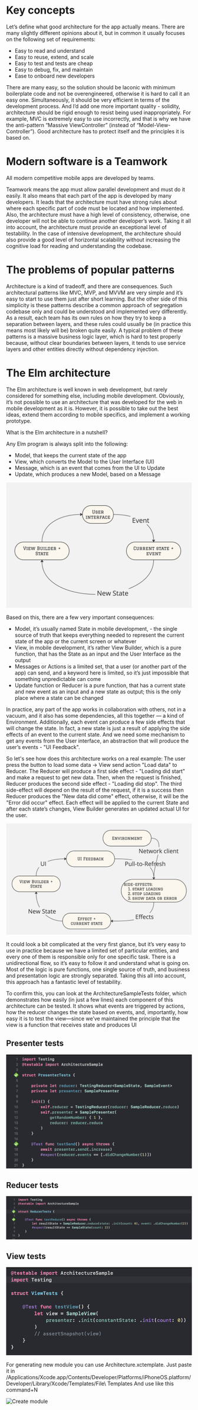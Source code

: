 # Key concepts

Let’s define what good architecture for the app actually means. There are many slightly different opinions about it, but in common it usually focuses on the
following set of requirements:

- Easy to read and understand
- Easy to reuse, extend, and scale
- Easy to test and tests are cheap
- Easy to debug, fix, and maintain
- Ease to onboard new developers

There are many easy, so the solution should be laconic with minimum boilerplate code and not be overengineered, otherwise it is hard to call it an easy one.
Simultaneously, it should be very efficient in terms of the development process. And I’d add one more important quality - solidity, architecture should be
rigid enough to resist being used inappropriately. For example, MVC is extremely easy to use incorrectly, and that is why we have the anti-pattern “Massive
ViewController” (instead of “Model-View-Controller”). Good architecture has to protect itself and the principles it is based on.

# Modern software is a Teamwork

All modern competitive mobile apps are developed by teams.

Teamwork means the app must allow parallel development and must do it easily. It also means that each part of the app is developed by many developers. It leads
that the architecture must have strong rules about where each specific part of code must be located and how implemented. Also, the architecture must have a
high level of consistency, otherwise, one developer will not be able to continue another developer’s work. Taking it all into account, the architecture must
provide an exceptional level of testability. In the case of intensive development, the architecture should also provide a good level of horizontal scalability
without increasing the cognitive load for reading and understanding the codebase. 

# The problems of popular patterns

Architecture is a kind of tradeoff, and there are consequences. Such architectural patterns like MVC, MVP, and MVVM are very simple and it’s easy to start to
use them just after short learning. But the other side of this simplicity is these patterns describe a common approach of segregation codebase only and could
be understood and implemented very differently. As a result, each team has its own rules on how they try to keep a separation between layers, and these rules
could usually be (in practice this means most likely will be) broken quite easily. A typical problem of these patterns is a massive business logic layer, which
is hard to test properly because, without clear boundaries between layers, it tends to use service layers and other entities directly without dependency
injection.

# The Elm architecture

The Elm architecture is well known in web development, but rarely considered for something else, including mobile development. Obviously, it’s not possible to
use an architecture that was developed for the web in mobile development as it is. However, it is possible to take out the best ideas, extend them according to
mobile specifics, and implement a working prototype. 

What is the Elm architecture in a nutshell?

Any Elm program is always split into the following:

- Model, that keeps the current state of the app
- View, which converts the Model to the User Interface (UI)
- Message, which is an event that comes from the UI to Update
- Update, which produces a new Model, based on a Message

![Elm scheme](Images/elm_scheme.jpeg)

Based on this, there are a few very important consequences:

- Model, it’s usually named State in mobile development, - the single source of truth that keeps everything needed to represent the current state of the app or
the current screen or whatever 
- View, in mobile development, it’s rather View Builder, which is a pure function, that has the State as an input and the User Interface as the output
- Messages or Actions is a limited set, that a user (or another part of the app) can send, and a keyword here is limited, so it’s just impossible that something
unpredictable can come
- Update function or Reducer is a pure function, that has a current state and new event as an input and a new state as output; this is the only place where a
state can be changed

In practice, any part of the app works in collaboration with others, not in a vacuum, and it also has some dependencies, all this together — a kind of
Environment. Additionally, each event can produce a few side effects that will change the state. In fact, a new state is just a result of applying the side
effects of an event to the current state. And we need some mechanism to get any events from the User interface, an abstraction that will produce the user’s
events - "UI Feedback".

So let's see how does this architecture works on a real example:
The user press the button to load some data -> View send action "Load data" to Reducer. The Reducer will produce a first side effect - "Loading did start" and
make a request to get new data. Then, when the request is finished, Reducer produces the second side effect - "Loading did stop". The third side-effect will
depend on the result of the request, if it is a success then Reducer produces the "New data did come" effect, otherwise, it will be the "Error did occur"
effect. Each effect will be applied to the current State and after each state’s changes, View Builder generates an updated actual UI for the user.

![Practical example of elm](Images/practical_example_of_elm.jpeg)

It could look a bit complicated at the very first glance, but it’s very easy to use in practice because we have a limited set of particular entities, and every
one of them is responsible only for one specific task. There is a unidirectional flow, so it’s easy to follow it and understand what is going on. Most of the
logic is pure functions, one single source of truth, and business and presentation logic are strongly separated. Taking this all into account, this approach
has a fantastic level of testability.

To confirm this, you can look at the ArchitectureSampleTests folder, which demonstrates how easily (in just a few lines) each component of this architecture
can be tested. It shows what events are triggered by actions, how the reducer changes the state based on events, and, importantly, how easy it is to test the
view—since we’ve maintained the principle that the view is a function that receives state and produces UI

## Presenter tests
![Presenter tests](Images/presenter_tests.png)

## Reducer tests
![Reducer tests](Images/reducer_tests.png)

## View tests
![View tests](Images/view_tests.png)


For generating new module you can use Architecture.xctemplate. Just paste it in
/Applications/Xcode.app/Contents/Developer/Platforms/iPhoneOS.platform/Developer/Library/Xcode/Templates/File\ Templates
And use like this command+N

![Create module](architecture_template.png)
